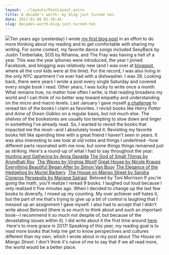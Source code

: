 ```yaml
---
layout: ../layouts/PostLayout.astro
title: A decade's worth: my blog just turned ten.
date: 2017-01-08 01:39:45
slug: decades-worth-blog-just-turned-ten
---
```


[![](http://akindoflibrary.com/wp-content/uploads/2017/01/imgres.jpg)](http://akindoflibrary.com/wp-content/uploads/2017/01/imgres.jpg)Ten years ago (yesterday) I wrote [my first blog post](http://akindoflibrary.com/we-demand-windows/) in an effort to do more thinking about my reading and to get comfortable with sharing my writing. For some context, my favorite dance songs included SexyBack by Justin Timberlake, SOS by Rihanna, and The Fray was having a hell of a year. This was the year iphones were introduced, the year I joined Facebook, and blogging was relatively new (and I was over at [blogspot](http://akindoflibrary.blogspot.com/2007/01/we-demand-windows.html), where all the cool kids were at the time). For the record, I was also living in the only NYC apartment I've ever had with a dishwasher. I was 26. Looking back, there were years I wrote a post every single Saturday and covered every single book I read. Other years, I was lucky to write once a month. What remains true, no matter how often I write, is that reading broadens my world and I can think of no better way toward empathy and understanding on the micro and macro levels. Last January I gave myself [a challenge](http://akindoflibrary.com/decades-worth-rereading-favorites-blogs-tenth-year/) to reread ten of the books I claim as favorites. I revisit books like _Harry Potter_ and _Anne of Green Gables_ on a regular basis, but not much else. The shelves of the bookstores are usually too tempting to slow down and linger in something I've already read. So, I wanted to revisit the books that impacted me the most--and I absolutely loved it. Revisiting my favorite books felt like spending time with a great friend I haven't seen in years. It was also interesting to see look at old notes and things I underlined--how different parts resonated with me now, but some things things remained just as striking. Here's a round-up of what I had to say throughout the year: [Hunting and Gathering by Anna Gavalda](http://akindoflibrary.com/reread-1-hunting-and-gathering/) [The God of Small Things by Arundhati Roy](http://akindoflibrary.com/year-ten-reread-2-the-god-of-small-things/)  [The Waves by Virginia Woolf](http://akindoflibrary.com/time-decided-good-idea-reread-waves-virginia-woolf-just-took-month-longer-undergrad/) [Great House by Nicole Krauss](http://akindoflibrary.com/longing-loneliness-rereading-great-house-nicole-krauss/) [Everything Beautiful Began After by Simon Van Booy](http://akindoflibrary.com/everything-beautiful-began/) [The Elegance of the Hedgehog by Muriel Barbery](http://akindoflibrary.com/the-elegance-of-the-hedgehog/) [](http://akindoflibrary.com/the-elegance-of-the-hedgehog/) [The House on Mango Street by Sandra Cisneros](http://akindoflibrary.com/sleeping-close-stars-rereading-house-mango-street/) [Persepolis by Marjane Satrapi](http://akindoflibrary.com/persepolis/)  Beloved by Toni Morrison If you're going the math, you'll realize I reread 9 books. I laughed out loud because I only realized it five minutes ago. When I decided to change up the last few books to diversify, I mixed up my counting. My over achiever self hates it, but the part of me that's trying to give up a bit of control is laughing that I messed up an assignment I gave myself. I also had to accept that I didn't write about Beloved (there is so much to think about and such an important book--I recommend it so much not despite of, but because of the devastating issues within it). I did write about it the first time around [here](http://akindoflibrary.com/?s=beloved).  Here's to more grace in 2017! Speaking of this year, my reading goal is to read more books that help me get to know perspectives and cultures different than my own, which I wrote about in my post about _The House on Mango Street_. I don't think it's naive of me to say that if we all read more, the world would be a better place.